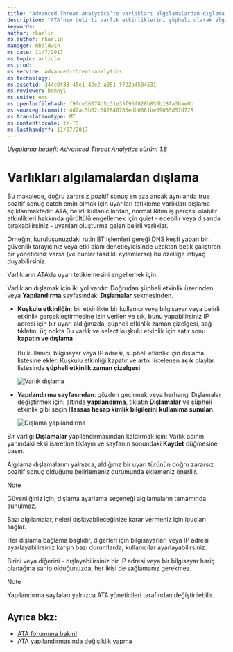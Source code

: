 ```yaml
---
title: "Advanced Threat Analytics’te varlıkları algılamalardan dışlama | Microsoft Docs"
description: "ATA’nın belirli varlık etkinliklerini şüpheli olarak algılamasını nasıl engelleyeceğinizi açıklar"
keywords: 
author: rkarlin
ms.author: rkarlin
manager: mbaldwin
ms.date: 11/7/2017
ms.topic: article
ms.prod: 
ms.service: advanced-threat-analytics
ms.technology: 
ms.assetid: 344c0f33-45e1-42e2-a051-f722a4504531
ms.reviewer: bennyl
ms.suite: ems
ms.openlocfilehash: f9fce36074b5c31e35f95f028b856b18fa3bae0b
ms.sourcegitcommit: 4d2ac5b02c682840703edb0661be09055d57d728
ms.translationtype: MT
ms.contentlocale: tr-TR
ms.lasthandoff: 11/07/2017
---
```

*Uygulama hedefi: Advanced Threat Analytics sürüm 1.8*



# <a name="excluding-entities-from-detections"></a>Varlıkları algılamalardan dışlama
Bu makalede, doğru zararsız pozitif sonuç en aza ancak aynı anda true pozitif sonuç catch emin olmak için uyarıları tetikleme varlıkları dışlama açıklanmaktadır. ATA, belirli kullanıcılardan, normal Ritim iş parçası olabilir etkinlikleri hakkında gürültülü engellemek için quiet - edebilir veya dışarıda bırakabilirsiniz - uyarıları oluşturma gelen belirli varlıklar.

Örneğin, kuruluşunuzdaki rutin BT işlemleri gereği DNS keşfi yapan bir güvenlik tarayıcınız veya etki alanı denetleyicisinde uzaktan betik çalıştıran bir yöneticiniz varsa (ve bunlar tasdikli eylemlerse) bu özelliğe ihtiyaç duyabilirsiniz.

Varlıkların ATA’da uyarı tetiklemesini engellemek için:

Varlıkları dışlamak için iki yol vardır: Doğrudan şüpheli etkinlik üzerinden veya **Yapılandırma** sayfasındaki **Dışlamalar** sekmesinden.

- **Kuşkulu etkinliğin**: bir etkinlikte bir kullanıcı veya bilgisayar veya belirli etkinlik gerçekleştirmesine izin verilen ve sık, bunu yapabilirsiniz IP adresi için bir uyarı aldığınızda, şüpheli etkinlik zaman çizelgesi, sağ tıklatın, üç nokta Bu varlık ve select kuşkulu etkinlik için satır sonu **kapatın ve dışlama**. <br></br>Bu kullanıcı, bilgisayar veya IP adresi, şüpheli etkinlik için dışlama listesine ekler. Kuşkulu etkinliği kapatır ve artık listelenen **açık** olaylar listesinde **şüpheli etkinlik zaman çizelgesi**.

    ![Varlık dışlama](./media/exclude-in-sa.png)

- **Yapılandırma sayfasından**: gözden geçirmek veya herhangi Dışlamalar değiştirmek için: altında **yapılandırma**, tıklatın **Dışlamalar** ve şüpheli etkinlik gibi seçin  **Hassas hesap kimlik bilgilerini kullanıma sunulan**.

    ![Dışlama yapılandırma](./media/exclusions-config-page.png)

Bir varlığı **Dışlamalar** yapılandırmasından kaldırmak için: Varlık adının yanındaki eksi işaretine tıklayın ve sayfanın sonundaki **Kaydet** düğmesine basın.

Algılama dışlamalarını yalnızca, aldığınız bir uyarı türünün doğru zararsız pozitif sonuç olduğunu belirlemeniz durumunda eklemeniz önerilir. 

> [!NOTE]
> Güvenliğiniz için, dışlama ayarlama seçeneği algılamaların tamamında sunulmaz. 

Bazı algılamalar, neleri dışlayabileceğinize karar vermeniz için ipuçları sağlar. 

Her dışlama bağlama bağlıdır, diğerleri için bilgisayarları veya IP adresi ayarlayabilirsiniz karşın bazı durumlarda, kullanıcılar ayarlayabilirsiniz. 

Birini veya diğerini - dışlayabilirsiniz bir IP adresi veya bir bilgisayar hariç olanağına sahip olduğunuzda, her ikisi de sağlamanız gerekmez.

> [!NOTE]
> Yapılandırma sayfaları yalnızca ATA yöneticileri tarafından değiştirilebilir.


## <a name="see-also"></a>Ayrıca bkz:
- [ATA forumuna bakın!](https://social.technet.microsoft.com/Forums/security/home?forum=mata)
- [ATA yapılandırmasında değişiklik yapma](modifying-ata-center-configuration.md)
